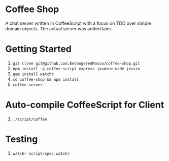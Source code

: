 Coffee Shop
===

A chat server written in CoffeeScript with a focus on TDD over simple domain objects. The actual server was added later.

Getting Started
==
1. `git clone git@github.com:EndangeredMassa/coffee-shop.git`
1. `npm install -g coffee-script express jasmine-node jessie`
1. `gem install watchr`
1. `cd coffee-shop && npm install`
1. `coffee server`

Auto-compile CoffeeScript for Client
==
1. `./script/coffee`

Testing
==
1. `watchr script/spec.watchr`


